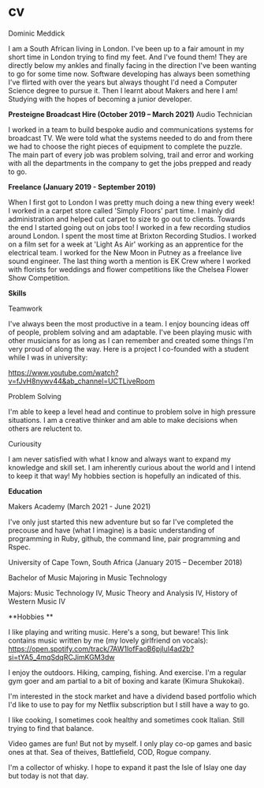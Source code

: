 # cv

Dominic Meddick

I am a South African living in London. I've been up to a fair amount in my short time in London trying to find my feet. And I've found them! They are directly below my ankles and finally facing in the direction I've been wanting to go for some time now. Software developing has always been something I've flirted with over the years but always thought I'd need a Computer Science degree to pursue it. Then I learnt about Makers and here I am! Studying with the hopes of becoming a junior developer. 

**Presteigne Broadcast Hire (October 2019 – March 2021)**
Audio Technician

I worked in a team to build bespoke audio and communications systems for broadcast TV. We were told what the systems needed to do and from there we had to choose the right pieces of equipment to complete the puzzle. The main part of every job was problem solving, trail and error and working with all the departments in the company to get the jobs prepped and ready to go. 

**Freelance (January 2019 - September 2019)**

When I first got to London I was pretty much doing a new thing every week! I worked in a carpet store called 'Simply Floors' part time. I mainly did administration and helped cut carpet to size to go out to clients. Towards the end I started going out on jobs too! I worked in a few recording studios around London. I spent the most time at Brixton Recording Studios. I worked on a film set for a week at 'Light As Air' working as an apprentice for the electrical team. I worked for the New Moon in Putney as a freelance live sound engineer. The last thing worth a mention is EK Crew where I worked with florists for weddings and flower competitions like the Chelsea Flower Show Competition. 

**Skills**

Teamwork

I've always been the most productive in a team. I enjoy bouncing ideas off of people, problem solving and am adaptable. I've been playing music with other musicians for as long as I can remember and created some things I'm very proud of along the way. Here is a project I co-founded with a student while I was in university:

https://www.youtube.com/watch?v=fJvH8nywv44&ab_channel=UCTLiveRoom

Problem Solving

I'm able to keep a level head and continue to problem solve in high pressure situations. I am a creative thinker and am able to make decisions when others are reluctent to. 

Curiousity 

I am never satisfied with what I know and always want to expand my knowledge and skill set. I am inherently curious about the world and I intend to keep it that way! My hobbies section is hopefully an indicated of this. 

**Education**

Makers Academy (March 2021 - June 2021)

I've only just started this new adventure but so far I've completed the precouse and have (what I imagine) is a basic understanding of programming in Ruby, github, the command line, pair programming and Rspec.

University of Cape Town, South Africa (January 2015 – December 2018)

Bachelor of Music Majoring in Music Technology

Majors: Music Technology IV, Music Theory and Analysis IV, History of Western Music IV

**Hobbies **

I like playing and writing music. Here's a song, but beware! This link contains music written by me (my lovely girlfriend on vocals): https://open.spotify.com/track/7AW1lofFaoB6pjIul4ad2b?si=tYA5_4mqSdqRCJimKGM3dw

I enjoy the outdoors. Hiking, camping, fishing. And exercise. I'm a regular gym goer and am partial to a bit of boxing and karate (Kimura Shukokai). 

I'm interested in the stock market and have a dividend based portfolio which I'd like to use to pay for my Netflix subscription but I still have a way to go. 

I like cooking, I sometimes cook healthy and sometimes cook Italian. Still trying to find that balance. 

Video games are fun! But not by myself. I only play co-op games and basic ones at that. Sea of theives, Battlefield, COD, Rogue company. 

I'm a collector of whisky. I hope to expand it past the Isle of Islay one day but today is not that day. 


